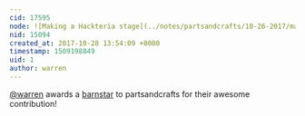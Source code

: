 ```yaml
---
cid: 17595
node: ![Making a Hackteria stage](../notes/partsandcrafts/10-26-2017/making-a-hackteria-microscope)
nid: 15094
created_at: 2017-10-28 13:54:09 +0000
timestamp: 1509198849
uid: 1
author: warren
---
```


[@warren](/profile/warren) awards a <a href="//publiclab.org/wiki/barnstars">barnstar</a> to partsandcrafts for their awesome contribution!